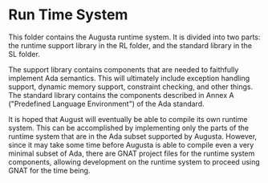 
Run Time System
===============

This folder contains the Augusta runtime system. It is divided into two parts: the runtime
support library in the RL folder, and the standard library in the SL folder.

The support library contains components that are needed to faithfully implement Ada semantics.
This will ultimately include exception handling support, dynamic memory support, constraint
checking, and other things. The standard library contains the components described in Annex A
("Predefined Language Environment") of the Ada standard.

It is hoped that August will eventually be able to compile its own runtime system. This can be
accomplished by implementing only the parts of the runtime system that are in the Ada subset
supported by Augusta. However, since it may take some time before Augusta is able to compile
even a very minimal subset of Ada, there are GNAT project files for the runtime system
components, allowing development on the runtime system to proceed using GNAT for the time being.

